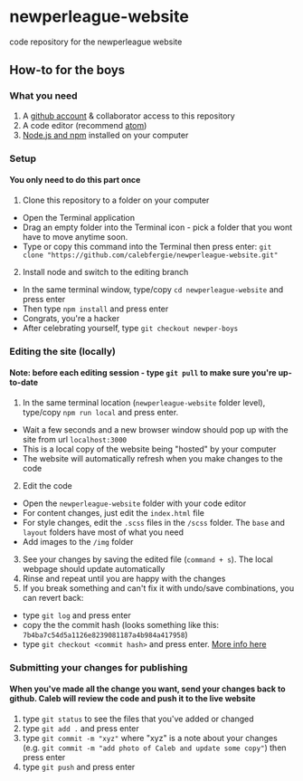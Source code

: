 # newperleague-website
code repository for the newperleague website

## How-to for the boys
### What you need
1. A [github account](https://github.com/join) & collaborator access to this repository
2. A code editor (recommend [atom](https://atom.io/))
3. [Node.js and npm](https://treehouse.github.io/installation-guides/mac/node-mac.html) installed on your computer

### Setup
#### You only need to do this part once
1. Clone this repository to a folder on your computer
  - Open the Terminal application
  - Drag an empty folder into the Terminal icon - pick a folder that you wont have to move anytime soon.
  - Type or copy this command into the Terminal then press enter: `git clone "https://github.com/calebfergie/newperleague-website.git"`

2. Install node and switch to the editing branch
  - In the same terminal window, type/copy `cd newperleague-website` and press enter
  - Then type `npm install` and press enter
  - Congrats, you're a hacker
  - After celebrating yourself, type `git checkout newper-boys`
  
### Editing the site (locally)
#### Note: before each editing session - type `git pull` to make sure you're up-to-date
1. In the same terminal location (`newperleague-website` folder level), type/copy `npm run local` and press enter.
  - Wait a few seconds and a new browser window should pop up with the site from url `localhost:3000`
  - This is a local copy of the website being "hosted" by your computer
  - The website will automatically refresh when you make changes to the code
2. Edit the code
  - Open the `newperleague-website` folder with your code editor
  - For content changes, just edit the `index.html` file
  - For style changes, edit the `.scss` files in the `/scss` folder. The `base` and `layout` folders have most of what you need
  - Add images to the `/img` folder
3. See your changes by saving the edited file (`command + s`). The local webpage should update automatically
4. Rinse and repeat until you are happy with the changes
5. If you break something and can't fix it with undo/save combinations, you can revert back:
  - type `git log` and press enter
  - copy the the commit hash (looks something like this: `7b4ba7c54d5a1126e8239081187a4b984a417958`)
  - type `git checkout <commit hash>` and press enter. [More info here](https://code.likeagirl.io/how-to-undo-the-last-commit-393e7db2840b)
  
 ### Submitting your changes for publishing
 #### When you've made all the change you want, send your changes back to github. Caleb will review the code and push it to the live website
 1. type `git status` to see the files that you've added or changed
 2. type `git add .` and press enter
 3. type `git commit -m "xyz"` where "xyz" is a note about your changes (e.g. `git commit -m "add photo of Caleb and update some copy"`) then press enter
 4. type `git push` and press enter
  
  
